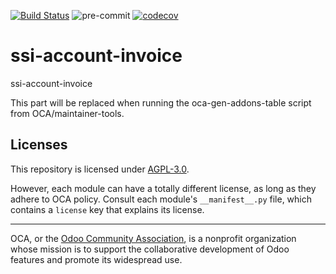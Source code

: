 [![Build Status](https://travis-ci.com/open-synergy/ssi-account-invoice.svg?branch=14.0)](https://travis-ci.com/open-synergy/ssi-account-invoice)
![pre-commit](https://github.com/open-synergy/ssi-account-invoice/actions/workflows/pre-commit.yml/badge.svg)
[![codecov](https://codecov.io/gh/open-synergy/ssi-account-invoice/branch/14.0/graph/badge.svg)](https://codecov.io/gh/open-synergy/ssi-account-invoice)

<!-- /!\ do not modify above this line -->

# ssi-account-invoice

ssi-account-invoice

<!-- /!\ do not modify below this line -->

<!-- prettier-ignore-start -->

[//]: # (addons)

This part will be replaced when running the oca-gen-addons-table script from OCA/maintainer-tools.

[//]: # (end addons)

<!-- prettier-ignore-end -->

## Licenses

This repository is licensed under [AGPL-3.0](LICENSE).

However, each module can have a totally different license, as long as they adhere to OCA
policy. Consult each module's `__manifest__.py` file, which contains a `license` key
that explains its license.

----

OCA, or the [Odoo Community Association](http://odoo-community.org/), is a nonprofit
organization whose mission is to support the collaborative development of Odoo features
and promote its widespread use.
